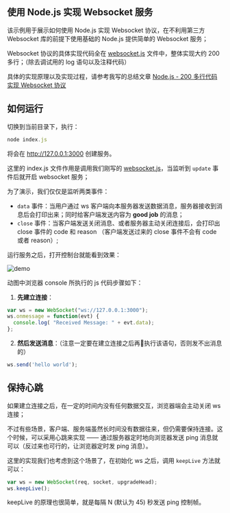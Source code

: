 ## 使用 Node.js 实现 Websocket 服务

该示例用于展示如何使用 Node.js 实现 Websocket 协议，在不利用第三方 Websocket 库的前提下使用基础的 Node.js 提供简单的 Websocket 服务；

Websocket 协议的具体实现代码全在 [websocket.js](./websocket.js) 文件中，整体实现大约 200 多行；（除去调试用的 log 语句以及注释代码）

具体的实现原理以及实现过程，请参考我写的总结文章 [Node.js -  200 多行代码实现 Websocket 协议](https://segmentfault.com/a/1190000016467409)

## 如何运行

切换到当前目录下，执行：

```js
node index.js
```
将会在 http://127.0.0.1:3000 创建服务。

这里的 index.js 文件作用是调用我们刚写的 [websocket.js](./websocket.js)，当监听到 `update` 事件后就开启 websocket 服务；

为了演示，我们仅仅是监听两类事件：
 - `data` 事件：当用户通过 ws 客户端向本服务器发送数据消息，服务器接收到消息后会打印出来；同时给客户端发送内容为 **good job** 的消息；
 - `close` 事件：当客户端发送关闭消息、或者服务器主动关闭连接后，会打印出 close 事件的 code 和 reason （客户端发送过来的 close 事件不会有 code 或者 reason）;


运行服务之后，打开控制台就能看到效果：

![demo](https://ws2.sinaimg.cn/large/006tNbRwgy1fv70a9e8adg30hs0fuqrz.gif)

动图中浏览器 console 所执行的 js 代码步骤如下：

 1. **先建立连接**：
```js
var ws = new WebSocket("ws://127.0.0.1:3000");
ws.onmessage = function(evt) {
  console.log( "Received Message: " + evt.data);
};
```

 2. **然后发送消息**：（注意一定要在建立连接之后再执行该语句，否则发不出消息的）
```js
ws.send('hello world'); 
```

## 保持心跳

如果建立连接之后，在一定的时间内没有任何数据交互，浏览器端会主动关闭 ws 连接；

不过有些场景，客户端、服务端虽然长时间没有数据往来，但仍需要保持连接。这个时候，可以采用心跳来实现 —— 通过服务器定时地向浏览器发送 ping 消息就可以（反过来也可行的，让浏览器定时发 ping 消息）。

这里的实现我们也考虑到这个场景了，在初始化 ws 之后，调用 `keepLive` 方法就可以：

```js
var ws = new WebSocket(req, socket, upgradeHead);
ws.keepLive(); 
```

keepLive 的原理也很简单，就是每隔 N (默认为 45) 秒发送 ping 控制帧。


